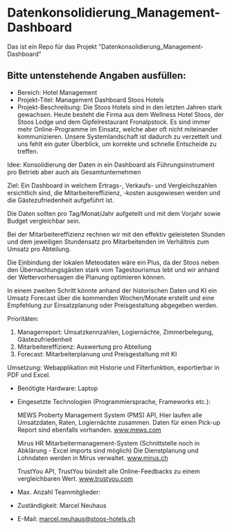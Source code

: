 # Datenkonsolidierung_Management-Dashboard
Das ist ein Repo für das Projekt "Datenkonsolidierung_Management-Dashboard"

## Bitte untenstehende Angaben ausfüllen:
- Bereich: Hotel Management 
- Projekt-Titel: Management Dashboard Stoos Hotels
- Projekt-Beschreibung: Die Stoos Hotels sind in den letzten Jahren stark gewachsen. Heute besteht die
Firma aus dem Wellness Hotel Stoos, der Stoos Lodge und dem Gipfelrestaurant Fronalpstock. Es sind immer mehr Online-Programme im Einsatz, welche aber oft
nicht miteinander kommunizieren. Unsere Systemlandschaft ist dadurch zu
verzettelt und uns fehlt ein guter Überblick, um korrekte und schnelle Entscheide zu
treffen.

Idee: Konsolidierung der Daten in ein Dashboard als Führungsinstrument pro Betrieb aber auch als Gesamtunternehmen

Ziel: Ein Dashboard in welchem Ertrags-, Verkaufs- und Vergleichszahlen
ersichtlich sind, die Mitarbeitereffizienz, -kosten ausgewiesen werden und die
Gästezufriedenheit aufgeführt ist.

Die Daten sollten pro Tag/Monat/Jahr aufgeteilt und mit dem Vorjahr sowie Budget
vergleichbar sein.

Bei der Mitarbeitereffizienz rechnen wir mit den effektiv geleisteten Stunden und
dem jeweiligen Stundensatz pro Mitarbeitenden im Verhältnis zum Umsatz pro
Abteilung.

Die Einbindung der lokalen Meteodaten wäre ein Plus, da der Stoos neben den
Übernachtungsgästen stark vom Tagestourismus lebt und wir anhand der
Wettervorhersagen die Planung optimieren können.

In einem zweiten Schritt könnte anhand der historischen Daten und KI ein Umsatz Forecast über die kommenden Wochen/Monate erstellt und eine Empfehlung zur Einsatzplanung oder Preisgestaltung abgegeben werden.

Prioritäten: 
1.	Managerreport: Umsatzkennzahlen, Logiernächte, Zimmerbelegung, Gästezufriedenheit 
2.	Mitarbeitereffizienz: Auswertung pro Abteilung 
3.	Forecast: Mitarbeiterplanung und Preisgestaltung mit KI

Umsetzung: 
Webapplikation mit Historie und Filterfunktion, exportierbar in PDF und Excel. 

- Benötigte Hardware: Laptop 
- Eingesetzte Technologien (Programmiersprache, Frameworks etc.): 

  MEWS Proberty Management System (PMS) API, Hier laufen alle Umsatzdaten, Raten, Logiernächte zusammen. Daten für einen Pick-up Report sind ebenfalls vorhanden. www.mews.com

  Mirus HR Mitarbeitermanagement-System (Schnittstelle noch in Abklärung - Excel imports sind möglich)  Die Dienstplanung und Lohndaten werden in Mirus verwaltet. www.mirus.ch

  TrustYou API, TrustYou bündelt alle Online-Feedbacks zu einem vergleichbaren Wert. www.trustyou.com
  
- Max. Anzahl Teammitglieder:
- Zuständigkeit: Marcel Neuhaus
- E-Mail: marcel.neuhaus@stoos-hotels.ch

